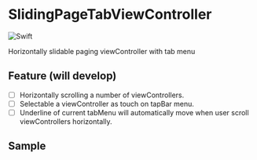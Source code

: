 # SlidingPageTabViewController

![Swift](https://img.shields.io/badge/Swift-3.0-orange.svg)

Horizontally slidable paging viewController with tab menu

## Feature (will develop)
- [ ] Horizontally scrolling a number of viewControllers.
- [ ] Selectable a viewController as touch on tapBar menu.
- [ ] Underline of current tabMenu will automatically move when user scroll viewControllers horizontally.

## Sample
